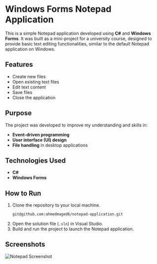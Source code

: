 # Windows Forms Notepad Application

This is a simple Notepad application developed using **C#** and **Windows Forms**. It was built as a mini-project for a university course, designed to provide basic text editing functionalities, similar to the default Notepad application on Windows.

## Features
- Create new files
- Open existing text files
- Edit text content
- Save files
- Close the application

## Purpose
The project was developed to improve my understanding and skills in:
- **Event-driven programming**
- **User interface (UI) design**
- **File handling** in desktop applications

## Technologies Used
- **C#**
- **Windows Forms**

## How to Run
1. Clone the repository to your local machine.
    ```bash
    git@github.com:ahmedmaged6/notepad-application.git
    ```
2. Open the solution file (`.sln`) in Visual Studio.
3. Build and run the project to launch the Notepad application.

## Screenshots
![Notepad Screenshot](https://github.com/ahmedmaged6/notepad-application/tree/c8fc63f14ce01e248493973a0d289abcf7e90ea5/screenshots)

